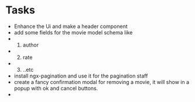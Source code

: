 # Tasks
* Enhance the Ui and make a header component
* add some fields for the movie model schema like
* 1) author
* 2) rate
* 3) ..etc
* install ngx-pagination and use it for the pagination staff
* create a fancy confirmation modal for removing a movie, it will show in a popup with ok and cancel buttons.
* 
